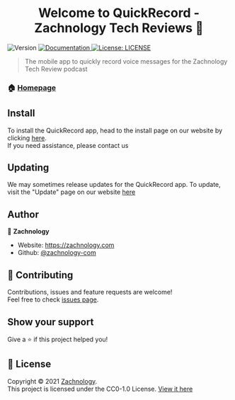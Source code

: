 <h1 align="center">Welcome to QuickRecord - Zachnology Tech Reviews 👋</h1>
<p>
  <img alt="Version" src="https://img.shields.io/badge/version-1.0.1-blue.svg?cacheSeconds=2592000" />
  <a href="https://zachnology-reviews.wixsite.com/site/apps-1" target="_blank">
    <img alt="Documentation" src="https://img.shields.io/badge/documentation-yes-brightgreen.svg" />
  </a>
  <a href="https://github.com/zachnology-com/QuickRecord-app/blob/main/LICENSE" target="_blank">
    <img alt="License: LICENSE" src="https://img.shields.io/badge/License-LICENSE-yellow.svg" />
  </a>
</p>

> The mobile app to quickly record voice messages for the Zachnology Tech Review podcast

### 🏠 [Homepage](https://tech-reviews.zachnology.com)

## Install

To install the QuickRecord app, head to the install page on our website by clicking [here](https://zachnology-reviews.wixsite.com/site/installing-our-app).<br>
If you need assistance, please contact us <br>

## Updating

We may sometimes release updates for the QuickRecord app. To update, visit the "Update" page on our website [here](https://zachnology-reviews.wixsite.com/site/apps-1)

## Author

👤 **Zachnology**

* Website: https://zachnology.com
* Github: [@zachnology-com](https://github.com/zachnology-com)

## 🤝 Contributing

Contributions, issues and feature requests are welcome!<br />Feel free to check [issues page](https://github.com/zachnology-com/QuickRecord-app/issues). 

## Show your support

Give a ⭐️ if this project helped you!

## 📝 License

Copyright © 2021 [Zachnology](https://github.com/zachnology-com).<br />
This project is licensed under the CC0-1.0 License. [View it here](https://github.com/zachnology-com/QuickRecord-app/blob/main/LICENSE)
